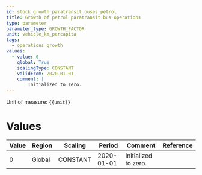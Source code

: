 ```yaml
---
id: stock_growth_paratransit_buses_petrol
title: Growth of petrol paratransit bus operations
type: parameter
parameter_type: GROWTH_FACTOR
unit: vehicle_km_percapita
tags:
  - operations_growth
values:
  - value: 0
    global: True
    scalingType: CONSTANT
    validFrom: 2020-01-01
    comment: |
        Initialized to zero.
---
```



Unit of measure: `{{unit}}`


# Values


| Value | Region | Scaling | Period | Comment | Reference |
|-------|--------|---------|--------|---------|-----------|
| 0 | Global | CONSTANT | 2020-01-01 | Initialized to zero. |  |


